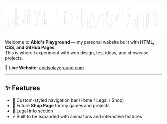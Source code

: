 # [![Abid's Playground](./textbanner.png)](https://abidsplayground.com)

Welcome to **Abid's Playground** — my personal website built with **HTML, CSS, and GitHub Pages**.  
This is where I experiment with web design, test ideas, and showcase projects.

🔗 **Live Website:** [abidsplayground.com](https://abidsplayground.com)  

---

## ✨ Features
- 🎨 Custom-styled navigation bar (Home / Legal / Shop)
- 🛒 Future **Shop Page** for my games and projects
- 📜 Legal info section
- ⚡ Built to be expanded with animations and interactive features
  
